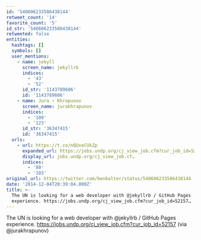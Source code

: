 ```yaml
---
id: '540606233586438144'
retweet_count: '14'
favorite_count: '5'
id_str: '540606233586438144'
retweeted: false
entities:
  hashtags: []
  symbols: []
  user_mentions:
    - name: jekyll
      screen_name: jekyllrb
      indices:
        - '43'
        - '52'
      id_str: '1143789606'
      id: '1143789606'
    - name: Jura ⚡️ Khrapunov
      screen_name: jurakhrapunov
      indices:
        - '109'
        - '123'
      id_str: '36347415'
      id: '36347415'
  urls:
    - url: https://t.co/nQUxeCUkZp
      expanded_url: https://jobs.undp.org/cj_view_job.cfm?cur_job_id=52157
      display_url: jobs.undp.org/cj_view_job.cf…
      indices:
        - '80'
        - '103'
original_url: https://twitter.com/benbalter/status/540606233586438144
date: '2014-12-04T20:39:04.000Z'
title: >-
  The UN is looking for a web developer with @jekyllrb / GitHub Pages
  experience. https://jobs.undp.org/cj_view_job.cfm?cur_job_id=52157…
---
```


The UN is looking for a web developer with @jekyllrb / GitHub Pages experience. https://jobs.undp.org/cj_view_job.cfm?cur_job_id=52157 (via @jurakhrapunov)
